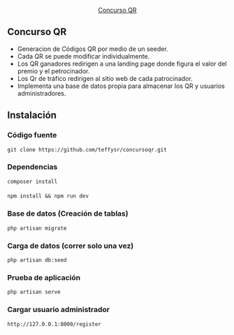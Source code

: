 <p align="center">
<a href="https://laravel.com" target="_blank">
Concurso QR
</a></p>

## Concurso QR

- Generacion de Códigos QR por medio de un seeder.
- Cada QR se puede modificar individualmente.
- Los QR ganadores redirigen a una landing page donde figura el valor del premio y el petrocinador.
- Los Qr de tráfico redirigen al sitio web de cada patrocinador.
- Implementa una base de datos propia para almacenar los QR y usuarios administradores.

## Instalación
### Código fuente
    git clone https://github.com/teffysr/concursoqr.git

### Dependencias
    composer install 
####
    npm install && npm run dev

### Base de datos (Creación de tablas)
    php artisan migrate

### Carga de datos (correr solo una vez)
    php artisan db:seed

### Prueba de aplicación
    php artisan serve

### Cargar usuario administrador

    http://127.0.0.1:8000/register
